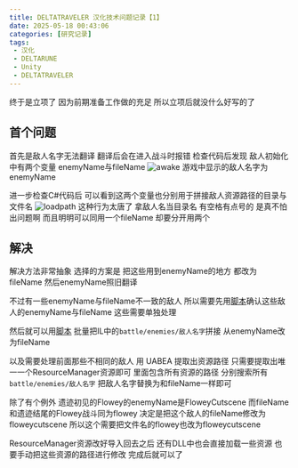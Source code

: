 ```yaml
---
title: DELTATRAVELER 汉化技术问题记录【1】
date: 2025-05-18 00:43:06
categories: [研究记录]
tags:
 - 汉化
 - DELTARUNE
 - Unity
 - DELTATRAVELER
---
```


终于是立项了
因为前期准备工作做的充足
所以立项后就没什么好写的了

## 首个问题
首先是敌人名字无法翻译
翻译后会在进入战斗时报错
检查代码后发现 敌人初始化中有两个变量
enemyName与fileName
![awake](./resources/images/dttvl/dttvl_enemyname/awake.png)
游戏中显示的敌人名字为enemyName

进一步检查C#代码后 可以看到这两个变量也分别用于拼接敌人资源路径的目录与文件名
![loadpath](./resources/images/dttvl/dttvl_enemyname/loadpath.png)
这种行为太唐了 拿敌人名当目录名
有空格有点号的 是真不怕出问题啊
而且明明可以同用一个fileName 却要分开用两个

## 解决
解决方法非常抽象
选择的方案是 把这些用到enemyName的地方 都改为fileName
然后enemyName照旧翻译

不过有一些enemyName与fileName不一致的敌人
所以需要先用[脚本](https://github.com/UTCLC/DTTVL-Scripts/blob/main/EnemyNameFileNameDiffCheck.py)确认这些敌人的enemyName与fileName
这些需要单独处理

然后就可以用[脚本](https://github.com/UTCLC/DTTVL-Scripts/blob/main/ReplaceEnemyName2FileName.py)
批量把IL中的`battle/enemies/敌人名字`拼接 从enemyName改为fileName

以及需要处理前面那些不相同的敌人
用 UABEA 提取出资源路径
只需要提取出唯一一个ResourceManager资源即可
里面包含所有资源的路径
分别搜索所有`battle/enemies/敌人名字` 把敌人名字替换为和fileName一样即可

除了有个例外
遗迹初见的Flowey的enemyName是FloweyCutscene
而fileName和遗迹结尾的Flowey战斗同为flowey
决定是把这个敌人的fileName修改为floweycutscene
所以这个需要把文件名的flowey也改为floweycutscene

ResourceManager资源改好导入回去之后
还有DLL中也会直接加载一些资源
也要手动把这些资源的路径进行修改
完成后就可以了